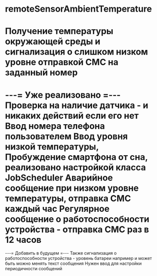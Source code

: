 # remoteSensorAmbientTemperature
Получение температуры окружающей среды и сигнализация о слишком низком уровне отправкой СМС на заданный номер
===============================================================================

---= Уже реализовано =---
Проверка на наличие датчика - и никаких действий если его нет
Ввод номера телефона пользователем
Ввод уровня низкой температуры,
Пробуждение смартфона от сна, реализовано настройкой класса JobScheduler
Аварийное сообщение при низком уровне температуры, отправка СМС каждый час
Регулярное сообщение о работоспособности устройства - отправка СМС раз в 12 часов
===============================================================================

---= Добавить в будущем =---
Также сигнализация о работоспособности устройства - уровень батареи например
и может быть можно менять текст сообщения
Нужен ввод для настройки периодичности сообщений
